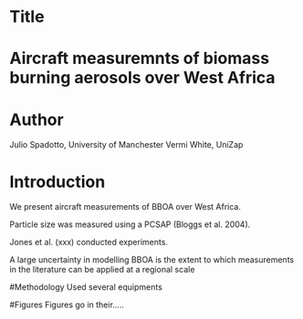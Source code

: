 # Title
Aircraft measuremnts of biomass burning aerosols over West Africa
=======
# Author
Julio Spadotto, University of Manchester
Vermi White, UniZap

# Introduction
We present aircraft measurements of BBOA over West Africa. 

Particle size was measured using a PCSAP (Bloggs et al. 2004).

Jones et al. (xxx) conducted experiments.

A large uncertainty in modelling BBOA is the extent to which measurements in the literature can be applied at a regional scale

#Methodology
Used several equipments

#Figures
Figures go in their.....

